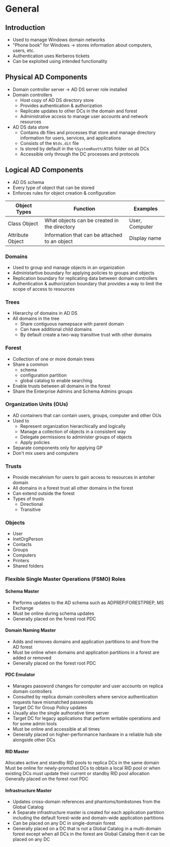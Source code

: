 # General

## Introduction

- Used to manage Windows domain networks
- "Phone book" for Windows -> stores information about computers, users, etc.
- Authentication uses Kerberos tickets
- Can be exploited using intended functionality

## Physical AD Components

- Domain controller server -> AD DS server role installed
- Domain controllers
  - Host copy of AD DS directory store
  - Provides authentication & authorization
  - Replicate updates to other DCs in the domain and forest
  - Administrative access to manage user accounts and network resources
- AD DS data store
  - Contains db files and processes that store and manage directory information for users, services, and applications
  - Consists of the `Ntds.dit` file
  - Is stored by default in the `%SystemRoot%\NTDS` folder on all DCs
  - Accessible only through the DC processes and protocols

## Logical AD Components

- AD DS schema
- Every type of object that can be stored
- Enforces rules for object creation & configuration

| Object Types | Function | Examples |
| --- | --- | --- |
| Class Object | What objects can be created in the directory | User, Computer |
| Attribute Object | Information that can be attached to an object | Display name |

### Domains

- Used to group and manage objects in an organization
- Administartive boundary for applying policies to groups and objects
- Replication boundary for replicating data between domain controllers
- Authentication & authorization boundary that provides a way to limit the scope of access to resources
  

### Trees

- Hierarchy of domains in AD DS
- All domains in the tree
  - Share contiguous namepsace with parent domain
  - Can have additional child domains
  - By default create a two-way transitive trust with other domains

### Forest

- Collection of one or more domain trees
- Share a common
  - schema
  - configuration partition
  - global catalog to enable searching
- Enable trusts between all domains in the forest
- Share the Enterprise Admins and Schema Admins groups

### Organization Units (OUs)

- AD containers that can contain users, groups, computer and other OUs
- Used to
  - Represent organization hierarchically and logically
  - Manage a collection of objects in a consistent way
  - Delegate permissions to administer groups of objects
  - Apply policies
- Separate components only for applying GP
- Don't mix users and computers

### Trusts

- Provide mecahnism for users to gain access to resources in antoher domain
- All domains in a forest trust all other domains in the forest
- Can extend outside the forest
- Types of trusts
  - Directional
  - Transitive
  

### Objects

- User
- InetOrgPerson
- Contacts
- Groups
- Computers
- Printers
- Shared folders

### Flexible Single Master Operations (FSMO) Roles

#### Schema Master

- Performs updates to the AD schema such as ADPREP/FORESTPREP, MS Exchange
- Must be online during schema updates
- Generally placed on the forest root PDC

#### Domain Naming Master

- Adds and removes domains and application partitions to and from the AD forest
- Must be online when domains and application partitions in a forest are added or removed
- Generally placed on the forest root PDC

#### PDC Emulator

- Manages password changes for computer and user accounts on replica domain controllers
- Consulted by replica domain controllers where service authentication requests have mismatched passwords
- Target DC for Group Policy updates
- Usually also the single authorative time server
- Target DC for legacy applications that perform writable operations and for some admin tools
- Must be online and accessible at all times
- Generally placed on higher-performance hardware in a reliable hub site alongside other DCs

#### RID Master

Allocates active and standby RID pools to replica DCs in the same domain
Must be online for newly-promoted DCs to obtain a local RID pool or when existing DCs must update their current or standby RID pool allocation
Generally placed on the forest root PDC

#### Infrastructure Master

- Updates cross-domain references and phantoms/tombstones from the Global Catalog
- A Separate infrastructure master is created for each application partition including the default forest-wide and domain-wide application partitions
- Can be placed on any DC in single-domain forest
- Generally placed on a DC that is not a Global Catalog in a multi-domain forest except when all DCs in the forest are Global Catalog then it can be placed on any DC
